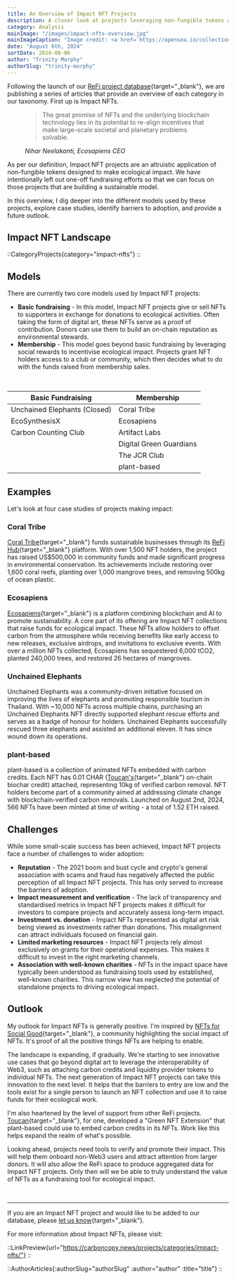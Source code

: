 ```yaml
---
title: An Overview of Impact NFT Projects
description: A closer look at projects leveraging non-fungible tokens as a fundraising tool for ecological impact.
category: Analysis
mainImage: "/images/impact-nfts-overview.jpg"
mainImageCaption: "Image credit: <a href='https://opensea.io/collection/carbon-counting-club' class='text-decoration-none' target='_blank'>Carbon Counting Club</a>"
date: "August 6th, 2024"
sortDate: 2024-08-06
author: "Trinity Morphy"
authorSlug: "trinity-morphy"
---
```


Following the launch of our [ReFi project database](/projects/){target="_blank"}, we are publishing a series of articles that provide an overview of each category in our taxonomy. First up is Impact NFTs.

<figure class="text-center my-5">
  <blockquote class="blockquote">
    <span>The great promise of NFTs and the underlying blockchain technology lies in its potential to re-align incentives that make large-scale societal and planetary problems solvable.</span>
  </blockquote>
  <figcaption class="blockquote-footer">
    <cite title="Nihar Neelakanti">Nihar Neelakanti, Ecosapiens CEO</cite>
  </figcaption>
</figure>

As per our definition, Impact NFT projects are an altruistic application of non-fungible tokens designed to make ecological impact. We have intentionally left out one-off fundraising efforts so that we can focus on those projects that are building a sustainable model.

In this overview, I dig deeper into the different models used by these projects, explore case studies, identify barriers to adoption, and provide a future outlook.

## Impact NFT Landscape

::CategoryProjects{category="impact-nfts"}
::

## Models

There are currently two core models used by Impact NFT projects:

- **Basic fundraising** - In this model, Impact NFT projects give or sell NFTs to supporters in exchange for donations to ecological activities. Often taking the form of digital art, these NFTs serve as a proof of contribution. Donors can use them to build an on-chain reputation as environmental stewards.
- **Membership** - This model goes beyond basic fundraising by leveraging social rewards to incentivise ecological impact. Projects grant NFT holders access to a club or community, which then decides what to do with the funds raised from membership sales. 

<br>

<table class="table">
  <thead>
    <th>Basic Fundraising</th>
    <th>Membership</th>
  </thead>
  <tbody>
    <tr>
      <td>Unchained Elephants (Closed)</td>
      <td>Coral Tribe</td>
    </tr>
    <tr>
      <td>EcoSynthesisX</td>
      <td>Ecosapiens</td>
    </tr>
    <tr>
      <td>Carbon Counting Club</td>
      <td>Artifact Labs</td>
    </tr>
    <tr>
      <td></td>
      <td>Digital Green Guardians</td>
    </tr>
    <tr>
      <td></td>
      <td>The JCR Club</td>
    </tr>
    <tr>
      <td></td>
      <td>plant-based</td>
    </tr>
  <tbody>
</table>

## Examples

Let's look at four case studies of projects making impact:

### Coral Tribe

[Coral Tribe](/project/coral-tribe/){target="_blank"} funds sustainable businesses through its [ReFi Hub](/project/refi-hub/){target="_blank"} platform. With over 1,500 NFT holders, the project has raised US$500,000 in community funds and made significant progress in environmental conservation. Its achievements include restoring over 1,600 coral reefs, planting over 1,000 mangrove trees, and removing 500kg of ocean plastic.

### Ecosapiens

[Ecosapiens](/project/ecosapiens/){target="_blank"} is a platform combining blockchain and AI to promote sustainability. A core part of its offering are Impact NFT collections that raise funds for ecological impact. These NFTs allow holders to offset carbon from the atmosphere while receiving benefits like early access to new releases, exclusive airdrops, and invitations to exclusive events. With over a million NFTs collected, Ecosapiens has sequestered 6,000 tCO2, planted 240,000 trees, and restored 26 hectares of mangroves.

### Unchained Elephants

Unchained Elephants was a community-driven initiative focused on improving the lives of elephants and promoting responsible tourism in Thailand. With ~10,000 NFTs across multiple chains, purchasing an Unchained Elephants NFT directly supported elephant rescue efforts and serves as a badge of honour for holders. Unchained Elephants successfully rescued three elephants and assisted an additional eleven. It has since wound down its operations.

### plant-based

plant-based is a collection of animated NFTs embedded with carbon credits. Each NFT has 0.01 CHAR ([Toucan's](/project/toucan-protocol/){target="_blank"} on-chain biochar credit) attached, representing 10kg of verified carbon removal. NFT holders become part of a community aimed at addressing climate change with blockchain-verified carbon removals. Launched on August 2nd, 2024, 566 NFTs have been minted at time of writing - a total of 1.52 ETH raised.

## Challenges

While some small-scale success has been achieved, Impact NFT projects face a number of challenges to wider adoption:

- **Reputation** - The 2021 boom and bust cycle and crypto's general association with scams and fraud has negatively affected the public perception of all Impact NFT projects. This has only served to increase the barriers of adoption.
- **Impact measurement and verification** - The lack of transparency and standardised metrics in Impact NFT projects makes it difficult for investors to compare projects and accurately assess long-term impact.
- **Investment vs. donation** - Impact NFTs represented as digital art risk being viewed as investments rather than donations. This misalignment can attract individuals focused on financial gain.
- **Limited marketing resources** - Impact NFT projects rely almost exclusively on grants for their operational expenses. This makes it difficult to invest in the right marketing channels.
- **Association with well-known charities** - NFTs in the impact space have typically been understood as fundraising tools used by established, well-known charities. This narrow view has neglected the potential of standalone projects to driving ecological impact.

## Outlook

My outlook for Impact NFTs is generally positive. I'm inspired by [NFTs for Social Good](/project/nfts-for-social-good/){target="_blank"}, a community highlighting the social impact of NFTs. It's proof of all the positive things NFTs are helping to enable.

The landscape is expanding, if gradually. We're starting to see innovative use cases that go beyond digital art to leverage the interoperability of Web3, such as attaching carbon credits and liquidity provider tokens to individual NFTs. The next generation of Impact NFT projects can take this innovation to the next level. It helps that the barriers to entry are low and the tools exist for a single person to launch an NFT collection and use it to raise funds for their ecological work.

I'm also heartened by the level of support from other ReFi projects. [Toucan](/project/toucan-protocol/){target="_blank"}, for one, developed a "Green NFT Extension" that plant-based could use to embed carbon credits in its NFTs. Work like this helps expand the realm of what's possible.

Looking ahead, projects need tools to verify and promote their impact. This will help them onboard non-Web3 users and attract attention from larger donors. It will also allow the ReFi space to produce aggregated data for Impact NFT projects. Only then will we be able to truly understand the value of NFTs as a fundraising tool for ecological impact.

<br>

---

If you are an Impact NFT project and would like to be added to our database, please [let us know](/about/){target="_blank"}.

For more information about Impact NFTs, please visit:

::LinkPreview{url="https://carboncopy.news/projects/categories/impact-nfts/"}
::

::AuthorArticles{:authorSlug="authorSlug" :author="author" :title="title"}
::



